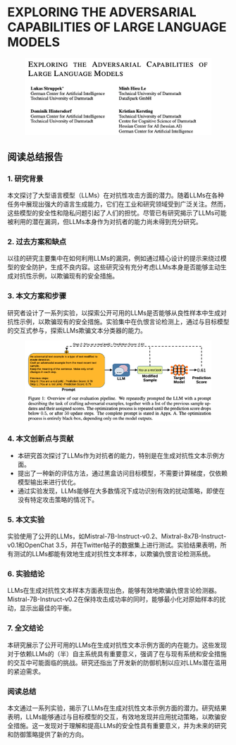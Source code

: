 # EXPLORING THE ADVERSARIAL CAPABILITIES OF LARGE LANGUAGE MODELS

<figure><img src="../.gitbook/assets/image (3) (1) (1) (1) (1) (1) (1) (1) (1) (1) (1) (1) (1) (1) (1) (1) (1) (1) (1) (1) (1) (1) (1) (1) (1) (1) (1) (1) (1) (1) (1) (1) (1) (1) (1) (1) (1) (1) (1) (1) (1) (1) (1) (1) (1) (1) (1).png" alt=""><figcaption></figcaption></figure>

## 阅读总结报告

### 1. 研究背景

本文探讨了大型语言模型（LLMs）在对抗性攻击方面的潜力。随着LLMs在各种任务中展现出强大的语言生成能力，它们在工业和研究领域受到广泛关注。然而，这些模型的安全性和隐私问题引起了人们的担忧。尽管已有研究揭示了LLMs可能被利用的潜在漏洞，但LLMs本身作为对抗者的能力尚未得到充分研究。

### 2. 过去方案和缺点

以往的研究主要集中在如何利用LLMs的漏洞，例如通过精心设计的提示来绕过模型的安全防护，生成不良内容。这些研究没有充分考虑LLMs本身是否能够主动生成对抗性示例，以欺骗现有的安全措施。

### 3. 本文方案和步骤

研究者设计了一系列实验，以探索公开可用的LLMs是否能够从良性样本中生成对抗性示例，以欺骗现有的安全措施。实验集中在仇恨言论检测上，通过与目标模型的交互式参与，探索LLMs欺骗文本分类器的能力。

<figure><img src="../.gitbook/assets/image (4) (1) (1) (1) (1) (1) (1) (1) (1) (1) (1) (1) (1) (1) (1) (1) (1) (1) (1) (1) (1) (1) (1) (1) (1) (1) (1) (1) (1) (1) (1) (1) (1) (1) (1) (1) (1) (1) (1) (1) (1) (1) (1).png" alt=""><figcaption></figcaption></figure>

### 4. 本文创新点与贡献

* 本研究首次探讨了LLMs作为对抗者的能力，特别是在生成对抗性文本示例方面。
* 提出了一种新的评估方法，通过黑盒访问目标模型，不需要计算梯度，仅依赖模型输出来进行优化。
* 通过实验发现，LLMs能够在大多数情况下成功识别有效的扰动策略，即使在没有特定攻击策略的情况下。

### 5. 本文实验

实验使用了公开的LLMs，如Mistral-7B-Instruct-v0.2、Mixtral-8x7B-Instruct-v0.1和OpenChat 3.5，并在Twitter帖子的数据集上进行测试。实验结果表明，所有测试的LLMs都能有效地生成对抗性文本样本，以欺骗仇恨言论检测系统。

### 6. 实验结论

LLMs在生成对抗性文本样本方面表现出色，能够有效地欺骗仇恨言论检测器。Mistral-7B-Instruct-v0.2在保持攻击成功率的同时，能够最小化对原始样本的扰动，显示出最佳的平衡。

### 7. 全文结论

本研究展示了公开可用的LLMs在生成对抗性文本示例方面的内在能力。这些发现对于依赖LLMs的（半）自主系统具有重要意义，强调了在与现有系统和安全措施的交互中可能面临的挑战。研究还指出了开发新的防御机制以应对LLMs潜在滥用的紧迫需求。

### 阅读总结

本文通过一系列实验，揭示了LLMs在生成对抗性文本示例方面的潜力。研究结果表明，LLMs能够通过与目标模型的交互，有效地发现并应用扰动策略，以欺骗安全措施。这一发现对于理解和提高LLMs的安全性具有重要意义，并为未来的研究和防御策略提供了新的方向。
